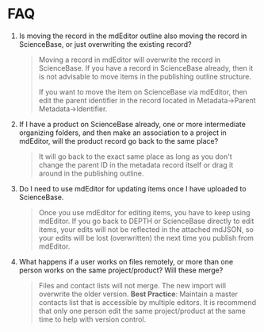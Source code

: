 # FAQ

1. Is moving the record in the mdEditor outline also moving the record in ScienceBase, or just overwriting the existing record?

   > Moving a record in mdEditor will overwrite the record in ScienceBase. If you have a record in ScienceBase already, then it is not advisable to move items in the publishing outline structure.
   >
   > If you want to move the item on ScienceBase via mdEditor, then edit the parent identifier in the record located in Metadata-&gt;Parent Metadata-&gt;Identifier.

2. If I have a product on ScienceBase already, one or more intermediate organizing folders, and then make an association to a project in mdEditor, will the product record go back to the same place?

   > It will go back to the exact same place as long as you don't change the parent ID in the metadata record itself or drag it around in the publishing outline.

3. Do I need to use mdEditor for updating items once I have uploaded to ScienceBase.

   > Once you use mdEditor for editing items, you have to keep using mdEditor. If you go back to DEPTH or ScienceBase directly to edit items, your edits will not be reflected in the attached mdJSON, so your edits will be lost \(overwritten\) the next time you publish from mdEditor.

4. What happens if a user works on files remotely, or more than one person works on the same project/product? Will these merge?

   > Files and contact lists will not merge. The new import will overwrite the older version. **Best Practice**: Maintain a master contacts list that is accessible by multiple editors. It is recommend that only one person edit the same project/product at the same time to help with version control.



